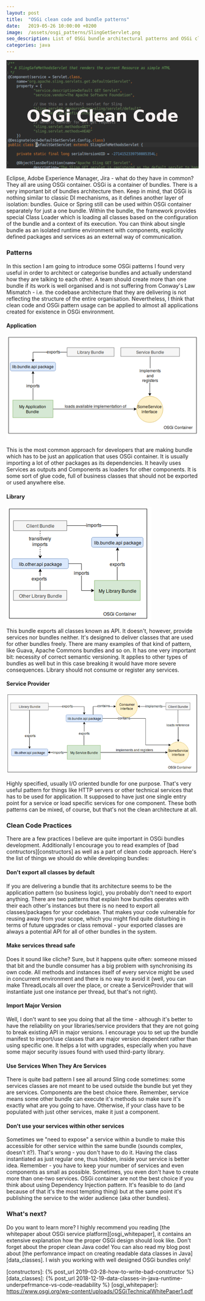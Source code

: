 ```yaml
---
layout: post
title:  "OSGi clean code and bundle patterns"
date:   2019-05-26 10:00:00 +0200
image:  /assets/osgi_patterns/SlingGetServlet.png
seo_description: List of OSGi bundle architectural patterns and OSGi clean code rules
categories: java
---
```


![SlingGetServlet code screenshot](/assets/osgi_patterns/SlingGetServlet.png)

Eclipse, Adobe Experience Manager, Jira - what do they have in common? They all are using OSGi container. OSGi is a container of bundles. There is a very important bit of bundles architecture then.
Keep in mind, that OSGi is nothing similar to classic DI mechanisms, as it defines another layer of isolation: bundles. Guice or Spring still can be used within OSGi container separately for just a one bundle. Within the bundle, the framework provides special Class Loader which is loading all classes based on the configuration of the bundle and a context of its execution. You can think about single bundle as an isolated runtime environment with components, explicitly defined packages and services as an external way of communication.

<!-- more -->

### Patterns

In this section I am going to introduce some OSGi patterns I found very useful in order to architect or categorise bundles and actually understand how they are talking to each other. A team should create more than one bundle if its work is well organised and is not suffering from Conway's Law Mismatch - i.e. the codebase architecture that they are delivering is not reflecting the structure of the entire organisation. Nevertheless, I think that clean code and OSGi pattern usage can be applied to almost all applications created for existence in OSGi environment.

#### Application

![Application OSGi Bundle Pattern](/assets/osgi_patterns/ApplicationPattern.png)

This is the most common approach for developers that are making bundle which has to be just an application that uses OSGi container. It is usually importing a lot of other packages as its dependencies. It heavily uses Services as outputs and Components as loaders for other components. It is some sort of glue code, full of business classes that should not be exported or used anywhere else.

#### Library

![Library OSGi Bundle Pattern](/assets/osgi_patterns/LibraryPatternT.png)

This bundle exports all classes known as API. It doesn't, however, provide services nor bundles neither. It's designed to deliver classes that are used for other bundles freely. There are many examples of that kind of pattern, like Guava, Apache Commons bundles and so on. It has one very important bit: necessity of correct semantic versioning. It applies to other types of bundles as well but in this case breaking it would have more severe consequences. Library should not consume or register any services.

#### Service Provider

![Service OSGi Bundle Pattern](/assets/osgi_patterns/ServicePattern.png)

Highly specified, usually I/O oriented bundle for one purpose. That's very useful pattern for things like HTTP servers or other technical services that has to be used for application. It supposed to have just one single entry point for a service or load specific services for one component. These both patterns can be mixed, of course, but that's not the clean architecture at all.

### Clean Code Practices

There are a few practices I believe are quite important in OSGi bundles development. Additionally I encourage you to read examples of [bad contructors][constructors] as well as a part of clean code approach. Here's the list of things we should do while developing bundles:

#### Don't export all classes by default

If you are delivering a bundle that its architecture seems to be the application pattern (so business logic), you probably don't need to export anything. There are two patterns that explain how bundles operates with their each other's instances but there is no need to export all classes/packages for your codebase. That makes your code vulnerable for reusing away from your scope, which you might find quite disturbing in terms of future upgrades or class removal - your exported classes are always a potential API for all of other bundles in the system.

#### Make services thread safe

Does it sound like cliche? Sure, but it happens quite often: someone missed that bit and the bundle consumer has a big problem with synchronising its own code. All methods and instances itself of every service might be used in concurrent environment and there is no way to avoid it (well, you can make ThreadLocals all over the place, or create a ServiceProvider that will instantiate just one instance per thread, but that's not right).

#### Import Major Version

Well, I don't want to see you doing that all the time - although it's better to have the reliability on your libraries/service providers that they are not going to break existing API in major versions. I encourage you to set up the bundle manifest to import/use classes that are major version dependent rather than using specific one. It helps a lot with upgrades, especially when you have some major security issues found with used third-party library.

#### Use Services When They Are Services

There is quite bad pattern I see all around Sling code sometimes: some services classes are not meant to be used outside the bundle but yet they are services. Components are the best choice there. Remember, service means some other bundle can execute it's methods so make sure it's exactly what are you going to have. Otherwise, if your class have to be populated with just other services, make it just a component.

#### Don't use your services within other services

Sometimes we "need to expose" a service within a bundle to make this accessible for other service within the same bundle (sounds complex, doesn't it?). That's wrong - you don't have to do it. Having the class instantiated as just regular one, thus hidden, inside your service is better idea. Remember - you have to keep your number of services and even components as small as possible. Sometimes, you even don't have to create more than one-two services. OSGi container are not the best choice if you think about using Dependency Injection pattern. It's feasible to do (and because of that it's the most tempting thing) but at the same point it's publishing the service to the wider audience (aka other bundles).

### What's next?

Do you want to learn more? I highly recommend you reading [the whitepaper about OSGi service platform][osgi_whitepaper], it contains an extensive explanation how the proper OSGi design should look like. Don't forget about the proper clean Java code! You can also read my blog post about [the perfomrance impact on creating readable data classes in Java][data_classes]. I wish you working with well designed OSGi bundles only!

[constructors]: {% post_url 2019-03-28-how-to-write-bad-constructor %}
[data_classes]: {% post_url 2018-12-19-data-classes-in-java-runtime-underpefrmance-vs-code-readability %}
[osgi_whitepaper]: https://www.osgi.org/wp-content/uploads/OSGiTechnicalWhitePaper1.pdf
